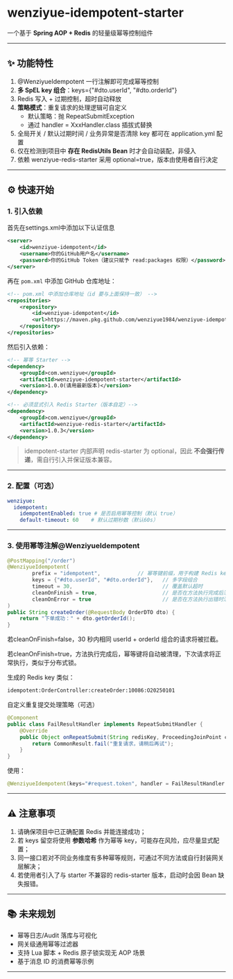 # wenziyue-idempotent-starter 



一个基于 **Spring AOP + Redis** 的轻量级幂等控制组件



------



## ✨ 功能特性

1. @WenziyueIdempotent 一行注解即可完成幂等控制
2. **多 SpEL key 组合**：keys={"#dto.userId", "#dto.orderId"}
3. Redis 写入 + 过期控制，超时自动释放
4. **策略模式**：重复请求的处理逻辑可自定义
   - 默认策略：抛 RepeatSubmitException
   - 通过 handler = XxxHandler.class 插拔式替换
5. 全局开关 / 默认过期时间 / 业务异常是否清除 key 都可在 application.yml 配置
6. 仅在检测到项目中 **存在 RedisUtils Bean** 时才会自动装配，非侵入
7. 依赖 wenziyue-redis-starter 采用 optional=true，版本由使用者自行决定



------



## ⚙️ 快速开始



### 1. 引入依赖

首先在settings.xml中添加以下认证信息
```xml
<server>
    <id>wenziyue-idempotent</id>
    <username>你的GitHub用户名</username>
    <password>你的GitHub Token（建议只赋予 read:packages 权限）</password>
</server>
```

再在 `pom.xml` 中添加 GitHub 仓库地址：

```xml
<!-- pom.xml 中添加仓库地址（id 要与上面保持一致） -->
<repositories>
    <repository>
        <id>wenziyue-idempotent</id>
        <url>https://maven.pkg.github.com/wenziyue1984/wenziyue-idempotent-starter</url>
    </repository>
</repositories>
```
然后引入依赖：

```xml
<!-- 幂等 Starter -->
<dependency>
    <groupId>com.wenziyue</groupId>
    <artifactId>wenziyue-idempotent-starter</artifactId>
    <version>1.0.0(请用最新版本)</version>
</dependency>

<!-- 必须显式引入 Redis Starter（版本自定）-->
<dependency>
    <groupId>com.wenziyue</groupId>
    <artifactId>wenziyue-redis-starter</artifactId>
    <version>1.0.3</version>
</dependency>
```

> idempotent-starter 内部声明 redis-starter 为 optional，因此 **不会强行传递**，需自行引入并保证版本兼容。



------





### 2. 配置（可选）

```yaml
wenziyue:
  idempotent:
    idempotentEnabled: true # 是否启用幂等控制（默认 true）
    default-timeout: 60    # 默认过期秒数（默认60s）
```



------



### 3. 使用幂等注解@WenziyueIdempotent

```java
@PostMapping("/order")
@WenziyueIdempotent(
        prefix = "idempotent",			  // 幂等键前缀，用于构建 Redis key，默认idempotent
        keys = {"#dto.userId", "#dto.orderId"},   // 多字段组合
        timeout = 30,                             // 覆盖默认超时
        cleanOnFinish = true,                     // 是否在方法执行完成后清理幂等键，默认为 false
        cleanOnError = true                       // 是否在方法执行出错时清理幂等键，默认为 true
)
public String createOrder(@RequestBody OrderDTO dto) {
    return "下单成功：" + dto.getOrderId();
}
```

若cleanOnFinish=false，30 秒内相同 userId + orderId 组合的请求将被拦截。

若cleanOnFinish=true，方法执行完成后，幂等键将自动被清理，下次请求将正常执行，类似于分布式锁。



生成的 Redis key 类似：

```tex
idempotent:OrderController:createOrder:10086:O20250101
```


自定义重复提交处理策略（可选）
```java
@Component
public class FailResultHandler implements RepeatSubmitHandler {
    @Override
    public Object onRepeatSubmit(String redisKey, ProceedingJoinPoint ctx) {
        return CommonResult.fail("重复请求，请稍后再试");
    }
}
```

使用：

```java
@WenziyueIdempotent(keys="#request.token", handler = FailResultHandler.class)
```

------



## ⚠️ 注意事项

1. 请确保项目中已正确配置 Redis 并能连接成功；
2. 若 keys 留空将使用 **参数哈希** 作为幂等 key，可能存在风险，应尽量显式配置；
3. 同一接口若对不同业务维度有多种幂等规则，可通过不同方法或自行封装网关层解决；
4. 若使用者引入了与 starter 不兼容的 redis-starter 版本，启动时会因 Bean 缺失报错。

------


## 📚 未来规划

- 幂等日志/Audit 落库与可视化
- 网关级通用幂等过滤器
- 支持 Lua 脚本 + Redis 原子锁实现无 AOP 场景
- 基于消息 ID 的消费幂等示例

------

